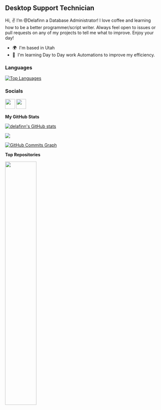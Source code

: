 Desktop Support Technician
--------------------------

Hi, ✌️ I’m @Delafinn a Database Administrator! I love coffee and learning how to be a better programmer/script writer. Always feel open to issues or pull requests on any of my projects to tell me what to improve. Enjoy your day!

* 🌍  I'm based in Utah
* 🧠  I'm learning Day to Day work Automations to improve my efficiency.
### Languages
<a href="https://github.com/delafinn" align="left"><img src="https://github-readme-stats.vercel.app/api/top-langs/?username=delafinn&langs_count=10&title_color=ffffff&text_color=64748b&icon_color=ec4899&bg_color=181824&hide_border=true&locale=en&custom_title=Top%20%Languages" alt="Top Languages" /></a>

### Socials

<p align="left"> <a href="https://www.github.com/delafinn" target="_blank" rel="noreferrer"><img src="https://raw.githubusercontent.com/danielcranney/readme-generator/main/public/icons/socials/github.svg" width="32" height="32" /></a> <a href="https://www.linkedin.com/in/delafeyette/" target="_blank" rel="noreferrer"><img src="https://raw.githubusercontent.com/danielcranney/readme-generator/main/public/icons/socials/linkedin.svg" width="32" height="32" /></a></p>

<b>My GitHub Stats</b>

<a href="http://www.github.com/delafinn"><img src="https://github-readme-stats.vercel.app/api?username=delafinn&show_icons=true&hide=&count_private=true&title_color=ffffff&text_color=64748b&icon_color=ec4899&bg_color=181824&hide_border=true&show_icons=true" alt="delafinn's GitHub stats" /></a>

<a href="http://www.github.com/delafinn"><img src="https://github-readme-streak-stats.herokuapp.com/?user=delafinn&stroke=64748b&background=181824&ring=ffffff&fire=ffffff&currStreakNum=64748b&currStreakLabel=ffffff&sideNums=64748b&sideLabels=64748b&dates=64748b&hide_border=true" /></a>

<a href="http://www.github.com/delafinn"><img src="https://github-readme-activity-graph.cyclic.app/graph?username=delafinn&bg_color=181824&color=64748b&line=ec4899&point=64748b&area_color=181824&area=true&hide_border=true&custom_title=GitHub%20Commits%20Graph" alt="GitHub Commits Graph" /></a>

<b>Top Repositories</b>

<div width="100%" align="center"><a href="https://github.com/delafinn/YoutubeVideoDownloaders" align="left"><img align="left" width="45%" src="https://github-readme-stats.vercel.app/api/pin/?username=delafinn&repo=YoutubeVideoDownloaders&title_color=ffffff&text_color=64748b&icon_color=ec4899&bg_color=181824&hide_border=true&locale=en" /></a></div><br /><br /><br /><br /><br /><br /><br />
